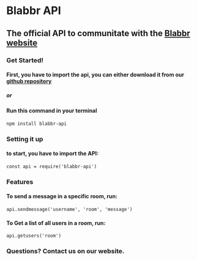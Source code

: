 # Blabbr API
## The official API to communitate with the [Blabbr website](blabbr.xyz)

### Get Started!
#### First, you have to import the api, you can either download it from our [github repository]()

##### or

#### Run this command in your terminal
``` shell
npm install blabbr-api

```

### Setting it up
#### to start, you have to import the API:
``` nodejs
const api = require('blabbr-api')
```

### Features
#### To send a message in a specific room, run:
``` nodejs
api.sendmessage('username', 'room', 'message')
```

#### To Get a list of all users in a room, run:
``` nodejs
api.getusers('room')
```

### Questions? Contact us on our website.
